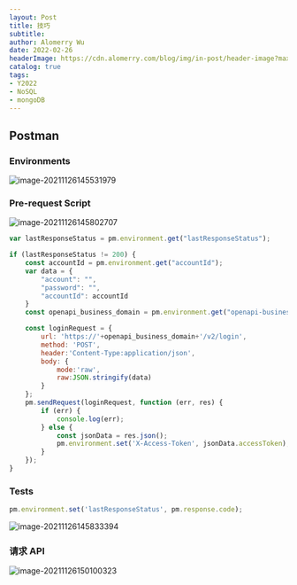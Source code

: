 ```yaml
---
layout: Post
title: 技巧
subtitle:
author: Alomerry Wu
date: 2022-02-26
headerImage: https://cdn.alomerry.com/blog/img/in-post/header-image?max=29
catalog: true
tags:
- Y2022
- NoSQL
- mongoDB
---
```


## Postman

### Environments

![image-20211126145531979](https://gitee.com/alomerry/image-bed/raw/master/note/202111261455035.png)

### Pre-request Script

![image-20211126145802707](https://gitee.com/alomerry/image-bed/raw/master/note/202111261458798.png)



```js
var lastResponseStatus = pm.environment.get("lastResponseStatus");

if (lastResponseStatus != 200) {
    const accountId = pm.environment.get("accountId");
    var data = {
        "account": "",
        "password": "",
        "accountId": accountId
    }
    const openapi_business_domain = pm.environment.get("openapi-business");

    const loginRequest = {
        url: 'https://'+openapi_business_domain+'/v2/login',
        method: 'POST',
        header:'Content-Type:application/json',
        body: {
            mode:'raw',
            raw:JSON.stringify(data)
        }
    };
    pm.sendRequest(loginRequest, function (err, res) {
        if (err) {
            console.log(err);
        } else {
            const jsonData = res.json();
            pm.environment.set('X-Access-Token', jsonData.accessToken);
        }
    });
}
```



### Tests

```js
pm.environment.set('lastResponseStatus', pm.response.code);
```


![image-20211126145833394](https://gitee.com/alomerry/image-bed/raw/master/note/202111261458426.png)



### 请求 API

![image-20211126150100323](https://gitee.com/alomerry/image-bed/raw/master/note/202111261501362.png)
